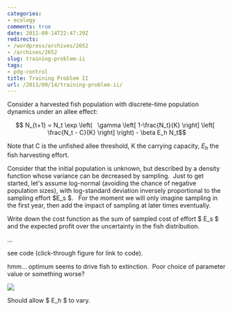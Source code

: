 ```yaml
---
categories:
- ecology
comments: true
date: 2011-09-14T22:47:29Z
redirects:
- /wordpress/archives/2652
- /archives/2652
slug: training-problem-ii
tags:
- pdg-control
title: Training Problem II
url: /2011/09/14/training-problem-ii/
---
```


Consider a harvested fish population with discrete-time population dynamics under an allee effect:

$$ N_{t+1} = N_t \exp \left(   \gamma \left[ 1-\frac{N_t}{K} \right] \left[   \frac{N_t - C}{K} \right] \right) - \beta E_h N_t$$

Note that C is the unfished allee threshold, K the carrying capacity, $E_h$ the fish harvesting effort.

Consider that the initial population is unknown, but described by a density function whose variance can be decreased by sampling.  Just to get started, let's assume log-normal (avoiding the chance of negative population sizes), with log-standard deviation inversely proportional to the sampling effort $E_s $.   For the moment we will only imagine sampling in the first year, then add the impact of sampling at later times eventually.

Write down the cost function as the sum of sampled cost of effort $ E_s $ and the expected profit over the uncertainty in the fish distribution.

...

see code (click-through figure for link to code).

hmm... optimum seems to drive fish to extinction.  Poor choice of parameter value or something worse?

![]( http://farm7.staticflickr.com/6185/6148896081_a13efaeda4_o.png )


Should allow $ E_h $ to vary.
